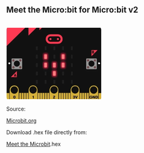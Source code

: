 ## Meet the Micro:bit for Micro:bit v2
<br/>
<img src="./microbit_beating_heart.webp" width="50%" height="50%">
<br/>

Source:</p>
[Microbit.org](https://microbit.org/get-started/user-guide/meet-the-microbit-program/)

Download .hex file directly from:</p>
[Meet the Microbit](https://microbit.org/get-started/getting-started/power-up-and-play/?microbit=v2&welcomeProgram=old&actions=optionTwo).hex

